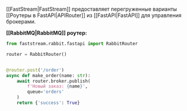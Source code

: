 [[FastStream|FastStream]] предоставляет перегруженные варианты [[Роутеры в FastAPI|APIRouter]] из [[FastAPI|FastAPI]] для управления брокерами.

**[[RabbitMQ|RabbitMQ]] роутер:**

```Python
from faststream.rabbit.fastapi import RabbitRouter

router = RabbitRouter()


@router.post('/order')
async def make_order(name: str):
	await router.broker.publish(
		f'Новый заказ: {name}',
		queue='orders'
	)
	return {'success': True}
```
